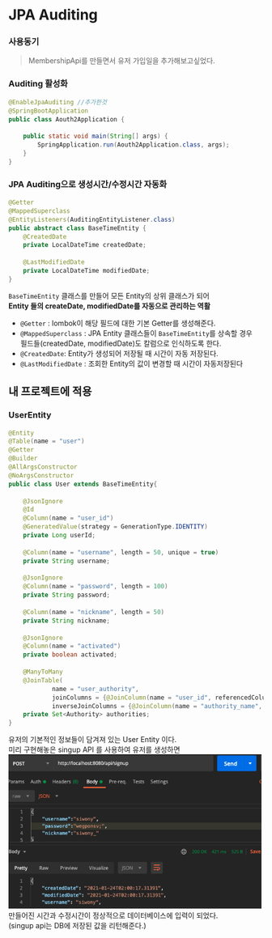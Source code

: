 # JPA Auditing
### 사용동기
> MembershipApi를 만들면서 유저 가입일을 추가해보고싶었다.

### Auditing 활성화
```java
@EnableJpaAuditing //추가한것
@SpringBootApplication
public class Aouth2Application {

	public static void main(String[] args) {
		SpringApplication.run(Aouth2Application.class, args);
	}
}
```

### JPA Auditing으로 생성시간/수정시간 자동화
```java
@Getter
@MappedSuperclass
@EntityListeners(AuditingEntityListener.class)
public abstract class BaseTimeEntity {
    @CreatedDate
    private LocalDateTime createdDate;

    @LastModifiedDate
    private LocalDateTime modifiedDate;
}
```
`BaseTimeEntity` 클래스를 만들어 모든 Entity의 상위 클래스가 되어  
**Entity 들의 createDate, modifiedDate를 자동으로 관리하는 역활**
- ``@Getter`` : lombok이 해당 필드에 대한 기본 Getter를 생성해준다.
- ``@MappedSuperclass`` : JPA Entity 클래스들이 `BaseTimeEntity`를 상속할 경우  
필드들(createdDate, modifiedDate)도 칼럼으로 인식하도록 한다.
- ``@CreatedDate``: Entity가 생성되어 저장될 때 시간이 자동 저장된다.
- ``@LastModifiedDate`` : 조회한 Entity의 값이 변경할 때 시간이 자동저장된다

## 내 프로젝트에 적용
### UserEntity
```java
@Entity
@Table(name = "user")
@Getter
@Builder
@AllArgsConstructor
@NoArgsConstructor
public class User extends BaseTimeEntity{

    @JsonIgnore
    @Id
    @Column(name = "user_id")
    @GeneratedValue(strategy = GenerationType.IDENTITY)
    private Long userId;

    @Column(name = "username", length = 50, unique = true)
    private String username;

    @JsonIgnore
    @Column(name = "password", length = 100)
    private String password;

    @Column(name = "nickname", length = 50)
    private String nickname;

    @JsonIgnore
    @Column(name = "activated")
    private boolean activated;

    @ManyToMany
    @JoinTable(
            name = "user_authority",
            joinColumns = {@JoinColumn(name = "user_id", referencedColumnName = "user_id")},
            inverseJoinColumns = {@JoinColumn(name = "authority_name", referencedColumnName = "authority_name")})
    private Set<Authority> authorities;
}
```
유저의 기본적인 정보들이 담겨져 있는 User Entity 이다.  
미리 구현해놓은 singup API 를 사용하여 유저를 생성하면  
<img width="500"  src="../img/signup-API-postman.png">  
만들어진 시간과 수정시간이 정상적으로 데이터베이스에 입력이 되었다.  
(singup api는 DB에 저장된 값을 리턴해준다.)
